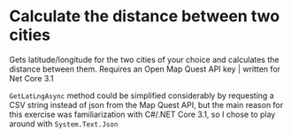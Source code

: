 # Calculate the distance between two cities
Gets latitude/longitude for the two cities of your choice and calculates the distance between them. Requires an Open Map Quest API key | written for Net Core 3.1

```GetLatLngAsync``` method could be simplified considerably by requesting a CSV string instead of json from
the Map Quest API, but the main reason for this exercise was familiarization with C#/.NET Core 3.1, so I chose to play
around with ```System.Text.Json```
